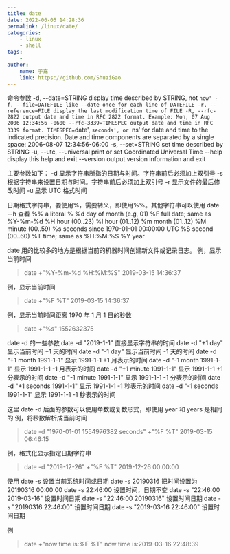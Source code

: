 ```yaml
---
title: date
date: 2022-06-05 14:28:36
permalink: /linux/date/
categories:
    - linux
    - shell
tags:
    -
author:
    name: 子嘉
    link: https://github.com/ShuaiGao
---
```


命令参数
-d, --date=STRING display time described by STRING, not `now' -f, --file=DATEFILE like --date once for each line of DATEFILE -r, --reference=FILE display the last modification time of FILE -R, --rfc-2822 output date and time in RFC 2822 format. Example: Mon, 07 Aug 2006 12:34:56 -0600 --rfc-3339=TIMESPEC output date and time in RFC 3339 format. TIMESPEC=`date', `seconds', or `ns' for
date and time to the indicated precision.
Date and time components are separated by
a single space: 2006-08-07 12:34:56-06:00
-s, --set=STRING set time described by STRING
-u, --utc, --universal print or set Coordinated Universal Time
--help display this help and exit
--version output version information and exit

主要参数如下：
-d 显示字符串所指的日期与时间。字符串前后必须加上双引号
-s 根据字符串来设置日期与时间。字符串前后必须加上双引号
-r 显示文件的最后修改时间
-u 显示 UTC 格式时间

日期格式字符串，要使用%，需要转义，即使用%%。其他字符串可以使用 date --h 查看
%% a literal %
%d day of month (e.g, 01)
%F full date; same as %Y-%m-%d
%H hour (00..23)
%I hour (01..12)
%m month (01..12)
%M minute (00..59)
%s seconds since 1970-01-01 00:00:00 UTC
%S second (00..60)
%T time; same as %H:%M:%S
%Y year

date 用的比较多的地方是根据当前的机器时间创建新文件或记录日志。
例，显示当前时间

> date +"%Y-%m-%d %H:%M:%S"
> 2019-03-15 14:36:37

例，显示当前时间

> date +"%F %T"
> 2019-03-15 14:36:37

例，显示当前时间距离 1970 年 1 月 1 日的秒数

> date +"%s"
> 1552632375

date -d 的一些参数
date -d "2019-1-1" 直接显示字符串的时间
date -d "+1 day" 显示当前时间 +1 天的时间
date -d "-1 day" 显示当前时间 -1 天的时间
date -d "+1 month 1991-1-1" 显示 1991-1-1 +1 月表示的时间
date -d "-1 month 1991-1-1" 显示 1991-1-1 -1 月表示的时间
date -d "+1 minute 1991-1-1" 显示 1991-1-1 +1 分表示的时间
date -d "-1 minute 1991-1-1" 显示 1991-1-1 -1 分表示的时间
date -d "+1 seconds 1991-1-1" 显示 1991-1-1 -1 秒表示的时间
date -d "-1 seconds 1991-1-1" 显示 1991-1-1 -1 秒表示的时间

这里 date -d 后面的参数可以使用单数或复数形式，即使用 year 和 years 是相同的
例，将秒数解析成当前时间

> date -d "1970-01-01 1554976382 seconds" +"%F %T"
> 2019-03-15 06:46:15

例，格式化显示指定日期字符串

> date -d "2019-12-26" +"%F %T"
> 2019-12-26 00:00:00

使用 date -s 设置当前系统时间或日期
date -s 20190316 把时间设置为 20190316 00:00:00
date -s 22:46:00 设置时间，日期不变
date -s "22:46:00 2019-03-16" 设置时间日期
date -s "22:46:00 20190316" 设置时间日期
date -s "20190316 22:46:00" 设置时间日期
date -s "2019-03-16 22:46:00" 设置时间日期

例

> date +"now time is:%F %T"
> now time is:2019-03-16 22:48:39
